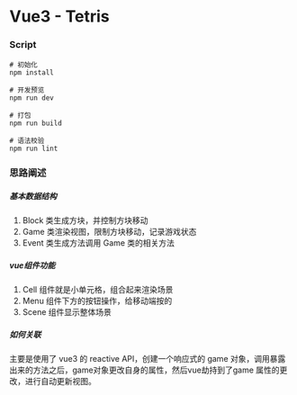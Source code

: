 # Vue3 - Tetris

### Script
```
# 初始化
npm install

# 开发预览
npm run dev

# 打包
npm run build

# 语法校验
npm run lint
```

### 思路阐述

##### 基本数据结构
1. Block 类生成方块，并控制方块移动
2. Game 类渲染视图，限制方块移动，记录游戏状态
3. Event 类生成方法调用 Game 类的相关方法

##### vue组件功能
1. Cell 组件就是小单元格，组合起来渲染场景
2. Menu 组件下方的按钮操作，给移动端按的
3. Scene 组件显示整体场景

##### 如何关联
主要是使用了 vue3 的 reactive API，创建一个响应式的 game 对象，调用暴露出来的方法之后，game对象更改自身的属性，然后vue劫持到了game 属性的更改，进行自动更新视图。



